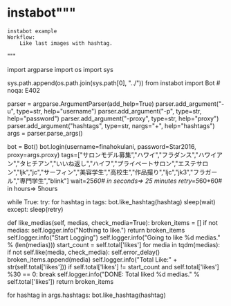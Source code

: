 # instabot"""
    instabot example
    Workflow:
        Like last images with hashtag.
"""

import argparse
import os
import sys

sys.path.append(os.path.join(sys.path[0], "../"))
from instabot import Bot  # noqa: E402

parser = argparse.ArgumentParser(add_help=True)
parser.add_argument("-u", type=str, help="username")
parser.add_argument("-p", type=str, help="password")
parser.add_argument("-proxy", type=str, help="proxy")
parser.add_argument("hashtags", type=str, nargs="+", help="hashtags")
args = parser.parse_args()

bot = Bot()
bot.login(username=finahokulani, password=Star2016, proxy=args.proxy)
tags=["サロンモデル募集”,"ハワイ","フラダンス","ハワイアン","タヒチアン","いいね返し","ハイフ","プライベートサロン","エステサロン","ljk","jc","サーフィン","美容学生","高校生","作品撮り","ljc","jk3","フラガール","専門学生","blink"]
wait=25*60# in seconds=> 25 minutes
retry=5*60*60# in hours=> 5hours

while True:
try:
for hashtag in tags:
bot.like_hashtag(hashtag)
sleep(wait)
except:
sleep(retry)

def like_medias(self, medias, check_media=True):
broken_items = []
if not medias:
self.logger.info("Nothing to like.")
return broken_items
self.logger.info("Start Logging")
self.logger.info("Going to like %d medias." % (len(medias)))
start_count = self.total['likes'] 
for media in tqdm(medias):
if not self.like(media, check_media):
self.error_delay()
broken_items.append(media)
self.logger.info("Total Like:" + str(self.total['likes'])) 
if self.total['likes'] != start_count and self.total['likes'] %30 == 0: 
break
self.logger.info("DONE: Total liked %d medias." % self.total['likes'])
return broken_items

for hashtag in args.hashtags:
    bot.like_hashtag(hashtag)

